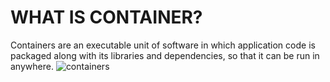  #  WHAT IS CONTAINER?
 
 Containers are an executable unit of software in which application code is packaged along with its libraries and dependencies, so that it can be run in anywhere.
![containers](https://user-images.githubusercontent.com/54776422/142869919-dbf4195d-1a6a-4996-adbf-79e48c9ec69a.png)
